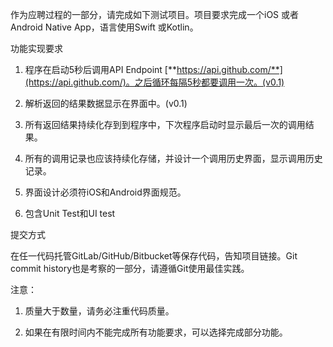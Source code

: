 作为应聘过程的一部分，请完成如下测试项目。项目要求完成一个iOS 或者Android Native App，语言使用Swift 或Kotlin。

功能实现要求

1. 程序在启动5秒后调用API Endpoint [**https://api.github.com/**](https://api.github.com/)。之后循环每隔5秒都要调用一次。(v0.1)

2. 解析返回的结果数据显示在界面中。(v0.1)

3. 所有返回结果持续化存到到程序中，下次程序启动时显示最后一次的调用结果。

4. 所有的调用记录也应该持续化存储，并设计一个调用历史界面，显示调用历史记录。

5. 界面设计必须符iOS和Android界面规范。

6. 包含Unit Test和UI test

提交方式

在任一代码托管GitLab/GitHub/Bitbucket等保存代码，告知项目链接。Git commit history也是考察的一部分，请遵循Git使用最佳实践。

注意：

1. 质量大于数量，请务必注重代码质量。

2. 如果在有限时间内不能完成所有功能要求，可以选择完成部分功能。